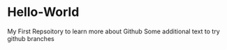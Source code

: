 # Hello-World
My First Repsoitory to learn more about Github
Some additional text to try github branches
